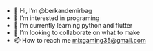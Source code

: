 - 👋 Hi, I’m @berkandemirbag
- 👀 I’m interested in programing
- 🌱 I’m currently learning python and flutter
- 💞️ I’m looking to collaborate on what to make
- 📫 How to reach me mixgaming35@gmail.com

<!---
berkandemirbag/berkandemirbag is a ✨ special ✨ repository because its `README.md` (this file) appears on your GitHub profile.
You can click the Preview link to take a look at your changes.
--->
